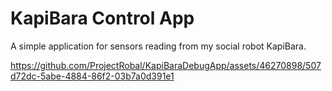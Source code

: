 # KapiBara Control App

A simple application for sensors reading from my social robot KapiBara.


https://github.com/ProjectRobal/KapiBaraDebugApp/assets/46270898/507d72dc-5abe-4884-86f2-03b7a0d391e1

